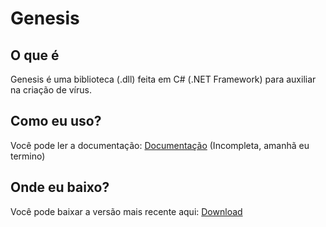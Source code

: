 # Genesis

## O que é
Genesis é uma biblioteca (.dll) feita em C# (.NET Framework) para auxiliar na criação de vírus.

## Como eu uso?
Você pode ler a documentação: [Documentação](https://genesisdocs.gitbook.io/genesis) (Incompleta, amanhã eu termino)

## Onde eu baixo?
Você pode baixar a versão mais recente aqui: [Download](https://github.com/r7pha/GenesisLibrary/releases)
